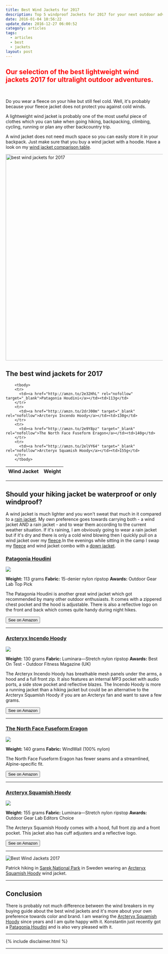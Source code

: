 ```yaml
---
title: Best Wind Jackets for 2017
description: Top 5 windproof Jackets for 2017 for your next outdoor adventure!
date: 2016-01-04 10:56:22
update_date: 2016-12-27 06:00:52
category: articles
tags:
  - articles
  - best
  - jackets
layout: post
---
```


<h2 style="color:red">Our selection of the best lightweight wind jackets 2017 for ultralight outdoor adventures.</h2>
<br>

Do you wear a fleece on your hike but still feel cold. Well, it's probably because your fleece jacket does not protect you against cold winds.

A lightweight wind jacket is probably one of the most useful piece of clothes which you can take when going hiking, backpacking, climbing, cycling, running or plan any other backcountry trip.

A wind jacket does not need much space so you can easily store it in your backpack. Just make sure that you buy a wind jacket with a hoodie. Have a look on my <a href="#list">wind jacket comparison table</a>.

<a data-flickr-embed="true"  href="https://www.flickr.com/photos/90204224@N07/9599027418/in/photolist-fCewqJ-eZwoYv-eZwpTX-fCewQ3-eZwovc-eZHLDm-eZwojP-eZwoGn-eZHLPu-eZHK3s" title="best wind jackets for 2017"><img src="https://c3.staticflickr.com/8/7385/9599027418_4123160df8_b.jpg" width="992" height="661" alt="best wind jackets for 2017"></a><script async src="//embedr.flickr.com/assets/client-code.js" charset="utf-8"></script>

<h2 id="list">The best wind jackets for 2017</h2>

<div class="table-responsive">
<table class="table table-hover table-bordered list_items">
        <thead>
             <tr>
                <th>Wind Jacket</th><th>Weight</th>
             </tr>
        </thead>

        <tbody>
        <tr>
          <td><a href="http://amzn.to/2e32HhL" rel="nofollow" target="_blank">Patagonia Houdini</a></td><td>113g</td>
        </tr>
        <tr>
          <td><a href="http://amzn.to/2drJ00m" target="_blank" rel="nofollow">Arcteryx Incendo Hoody</a></td><td>130g</td>
        </tr>
        <tr>
          <td><a href="http://amzn.to/2e9Y8pz" target="_blank" rel="nofollow">The North Face Fuseform Eragon</a></td><td>140g</td>
        </tr>
        <tr>
          <td><a href="http://amzn.to/2elVY64" target="_blank" rel="nofollow">Arcteryx Squamish Hoody</a></td><td>155g</td>
        </tr>
        </tbody>
</table>
</div>
<!--more-->

<hr>

## Should your hiking jacket be waterproof or only windproof?
A wind jacket is much lighter and you won't sweat that much in it compared to a [rain jacket][4]. My own preference goes towards carrying both - a wind jacket AND a rain jacket - and to wear them according to the current weather situation. If it's raining, I am obviously going to wear a rain jacket but if it's dry and there is only a cold wind blowing then I quickly pull on a wind jacket over my [fleece][5].In the evenings while sitting in the camp I swap my [fleece][6] and wind jacket combo with a [down jacket][7].

<h3><a href="http://amzn.to/2e32HhL" target="_blank" rel="nofollow">Patagonia Houdini</a></h3>

<a  href="http://www.amazon.com/gp/product/B01ANCS38K/ref=as_li_tl?ie=UTF8&camp=1789&creative=9325&creativeASIN=B01ANCS38K&linkCode=as2&tag=hikeve-20&linkId=BOE3T2FI3DGVW7LR" rel="nofollow"><img border="0" src="http://ws-na.amazon-adsystem.com/widgets/q?_encoding=UTF8&ASIN=B01ANCS38K&Format=_SL250_&ID=AsinImage&MarketPlace=US&ServiceVersion=20070822&WS=1&tag=hikeve-20" ></a><img src="http://ir-na.amazon-adsystem.com/e/ir?t=hikeve-20&l=as2&o=1&a=B01ANCS38K" width="1" height="1" border="0" alt="Patagonia Houdini" style="border:none !important; margin:0px !important;" />

**Weight:** 113 grams
**Fabric:** 15-denier nylon ripstop
**Awards:** Outdoor Gear Lab Top Pick

The Patagonia Houdini is another great wind jacket which got recommended by many other outdoor enthusiasts. It comes with a zippered chest pocket and the hood is adjustable. There is also a reflective logo on the front and back which comes quite handy during night hikes.

<a href="http://amzn.to/2e32HhL" target="_blank" rel="nofollow"><button type="button" class="btn btn-danger">See on Amazon</button></a>

---

<h3><a href="http://amzn.to/2drJ00m" target="_blank" rel="nofollow">Arcteryx Incendo Hoody</a></h3>

<a rel="nofollow" href="http://www.amazon.com/gp/product/B00GW7ZHG2/ref=as_li_tl?ie=UTF8&camp=1789&creative=9325&creativeASIN=B00GW7ZHG2&linkCode=as2&tag=hikeve-20&linkId=TRAIMP6VVV2WPE4A"><img border="0" src="http://ws-na.amazon-adsystem.com/widgets/q?_encoding=UTF8&ASIN=B00GW7ZHG2&Format=_SL250_&ID=AsinImage&MarketPlace=US&ServiceVersion=20070822&WS=1&tag=hikeve-20" ></a><img src="http://ir-na.amazon-adsystem.com/e/ir?t=hikeve-20&l=as2&o=1&a=B00GW7ZHG2" width="1" height="1" border="0" alt="Arcteryx Incendo Hoody" style="border:none !important; margin:0px !important;" />

**Weight:** 130 grams
**Fabric:** Luminara—Stretch nylon ripstop
**Awards:** Best On Test - Outdoor Fitness Magazine (UK)

The Arcteryx Incendo Hoody has breathable mesh panels under the arms, a hood and a full front zip. It also features an internal MP3 pocket with audio ports, a side stow pocket and reflective blazes. The Incendo Hoody is more a running jacket than a hiking jacket but could be an alternative to the Arcteryx Squamish Hoody if you are an Arcteryx fan and want to save a few grams.

<a href="http://amzn.to/2drJ00m" target="_blank" rel="nofollow"><button type="button" class="btn btn-danger">See on Amazon</button></a>

---

<h3><a href="http://amzn.to/2e9Y8pz" target="_blank" rel="nofollow">The North Face Fuseform Eragon</a></h3>

<a  href="http://www.amazon.com/gp/product/B015940COK/ref=as_li_tl?ie=UTF8&camp=1789&creative=9325&creativeASIN=B015940COK&linkCode=as2&tag=hikeve-20&linkId=BJU5MZ2MPTNXIRPE"><img border="0" src="http://ws-na.amazon-adsystem.com/widgets/q?_encoding=UTF8&ASIN=B015940COK&Format=_SL250_&ID=AsinImage&MarketPlace=US&ServiceVersion=20070822&WS=1&tag=hikeve-20" ></a><img src="http://ir-na.amazon-adsystem.com/e/ir?t=hikeve-20&l=as2&o=1&a=B015940COK" width="1" height="1" border="0" alt="The North Face Fuseform Eragon" style="border:none !important; margin:0px !important;" />

**Weight:** 140 grams
**Fabric:** WindWall (100% nylon)

The North Face Fuseform Eragon has fewer seams and a streamlined, Alpine-specific fit.

<a href="http://amzn.to/2e9Y8pz" target="_blank" rel="nofollow"><button type="button" class="btn btn-danger">See on Amazon</button></a>

---

<h3><a href="http://amzn.to/2elVY64" target="_blank" rel="nofollow">Arcteryx Squamish Hoody</a></h3>

<a rel="nofollow" href="http://www.amazon.com/gp/product/B00G9HPWU6/ref=as_li_tl?ie=UTF8&camp=1789&creative=9325&creativeASIN=B00G9HPWU6&linkCode=as2&tag=hikeve-20&linkId=BWQUNX6BXF6UDSMC"><img border="0" src="http://ws-na.amazon-adsystem.com/widgets/q?_encoding=UTF8&ASIN=B00G9HPWU6&Format=_SL250_&ID=AsinImage&MarketPlace=US&ServiceVersion=20070822&WS=1&tag=hikeve-20" ></a><img src="http://ir-na.amazon-adsystem.com/e/ir?t=hikeve-20&l=as2&o=1&a=B00G9HPWU6" width="1" height="1" border="0" alt="Arcteryx Squamish Hoody" style="border:none !important; margin:0px !important;" />

**Weight:** 155 grams
**Fabric:** Luminara—Stretch nylon ripstop
**Awards:** Outdoor Gear Lab Editors Choice

The Arcteryx Squamish Hoody comes with a hood, full front zip and a front pocket. This jacket also has cuff adjusters and a reflective logo.

<a href="http://amzn.to/2elVY64" target="_blank" rel="nofollow"><button type="button" class="btn btn-danger">See on Amazon</button></a>

<hr>

![][image-1]

Patrick hiking in [Sarek National Park][2] in Sweden wearing an [Arcteryx Squamish Hoody][3] wind jacket.

<hr>

## Conclusion
There is probably not much difference between the wind breakers in my buying guide about the best wind jackets and it's more about your own preference towards color and brand. I am wearing the [Arcteryx Squamish Hoody][12] since years and I am quite happy with it. Konstantin just recently got a [Patagonia Houdini][13] and is also very pleased with it.

---

{% include disclaimer.html %}

---

[1]:	http://www.hikeventures.com/destinations/
[2]:	http://hikeventures.com/hiking-and-packrafting-in-sarek-day-1/ "Best Wind Jackets 2017"
[3]:	http://hikeventures.com/gear-review-arcteryx-squamish-hoody/ "Arcteryx Squamish Hoody"
[4]:	http://www.hikeventures.com/best-rain-jackets/ "Best Rain Jackets"
[5]:	http://www.hikeventures.com/best-fleece-jackets/ "Best Fleece Jackets"
[6]:	http://www.hikeventures.com/best-fleece-jackets/ "Fleece Jackets"
[7]:	http://www.hikeventures.com/best-down-jackets/
[8]:	https://www.rei.com/product/893303/patagonia-houdini-jacket-mens
[9]:	https://www.rei.com/product/895292/arcteryx-incendo-hoodie-mens
[10]:	http://www.backcountry.com/the-north-face-fuseform-eragon-wind-jacket-mens
[11]:	http://www.backcountry.com/arcteryx-squamish-hooded-jacket-mens
[12]:	http://www.backcountry.com/arcteryx-squamish-hooded-jacket-mens
[13]:	https://www.rei.com/product/893303/patagonia-houdini-jacket-mens

[image-1]:	https://c2.staticflickr.com/8/7385/9599027418_a38b42401e_o.jpg "Best Wind Jackets 2017"
